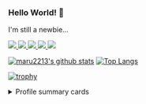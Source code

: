 ### Hello World! 👋
I'm still a newbie...

<p align="left">
  <a href="https://github.com/maru2213">
    <img height="20" src="https://img.shields.io/github/followers/maru2213?label=Followers&logo=github&style=flat" />
  </a>
  <a href="https://stackoverflow.com/users/13608343/maru2213">
    <img height="20" src="https://img.shields.io/stackexchange/stackoverflow/r/13608343?label=Reputation&logo=stack-overflow&style=flat" />
  </a>
  <a href="http://qiita.com/maru2213">
    <img height="20" src="https://qiita-badge.apiapi.app/s/maru2213/posts.svg" />
  </a>
  <a href="http://qiita.com/maru2213">
    <img height="20" src="https://qiita-badge.apiapi.app/s/maru2213/contributions.svg" />
  </a>
  <a href="http://qiita.com/maru2213">
    <img height="20" src="https://qiita-badge.apiapi.app/s/maru2213/followers.svg" />
  </a>
</p>

[![maru2213's github stats](https://github-readme-stats.vercel.app/api?username=maru2213&count_private=true&show_icons=true&bg_color=2E3440&title_color=88C0D0&icon_color=88C0D0&text_color=ECEFF4)](https://github.com/anuraghazra/github-readme-stats)
[![Top Langs](https://github-readme-stats.vercel.app/api/top-langs/?username=maru2213&langs_count=8&layout=compact&bg_color=2E3440&title_color=ECEFF4&text_color=ECEFF4)](https://github.com/anuraghazra/github-readme-stats)

[![trophy](https://github-profile-trophy.vercel.app/?username=maru2213&margin-w=10&theme=onedark)](https://github.com/ryo-ma/github-profile-trophy)

<details>
  <summary>Profile summary cards</summary>
  
  [![](https://raw.githubusercontent.com/maru2213/maru2213/main/profile-summary-card-output/nord_dark/0-profile-details.svg)](https://github.com/vn7n24fzkq/github-profile-summary-cards)
  [![](https://raw.githubusercontent.com/maru2213/maru2213/main/profile-summary-card-output/nord_dark/1-repos-per-language.svg)](https://github.com/vn7n24fzkq/github-profile-summary-cards)
  [![](https://raw.githubusercontent.com/maru2213/maru2213/main/profile-summary-card-output/nord_dark/2-most-commit-language.svg)](https://github.com/vn7n24fzkq/github-profile-summary-cards)
  [![](https://raw.githubusercontent.com/maru2213/maru2213/main/profile-summary-card-output/nord_dark/3-stats.svg)](https://github.com/vn7n24fzkq/github-profile-summary-cards)
  
</details>

<!--
  <a href="http://twitter.com/hogehoge">
    <img height="20" src="https://img.shields.io/twitter/follow/hogehoge?label=Twitter&logo=twitter&style=flat" />
  </a>
- 🔭 I’m currently working on ...
- 🌱 I’m currently learning ...
- 👯 I’m looking to collaborate on ...
- 🤔 I’m looking for help with ...
- 💬 Ask me about ...
- 📫 How to reach me: ...
- 😄 Pronouns: ...
- ⚡ Fun fact: ...
-->
